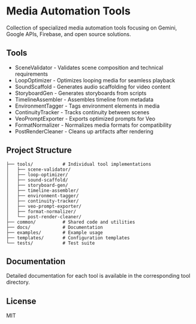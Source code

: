 # Media Automation Tools

Collection of specialized media automation tools focusing on Gemini, Google APIs, Firebase, and open source solutions.

## Tools

- SceneValidator - Validates scene composition and technical requirements
- LoopOptimizer - Optimizes looping media for seamless playback
- SoundScaffold - Generates audio scaffolding for video content
- StoryboardGen - Generates storyboards from scripts
- TimelineAssembler - Assembles timeline from metadata
- EnvironmentTagger - Tags environment elements in media
- ContinuityTracker - Tracks continuity between scenes
- VeoPromptExporter - Exports optimized prompts for Veo
- FormatNormalizer - Normalizes media formats for compatibility
- PostRenderCleaner - Cleans up artifacts after rendering

## Project Structure

```
├── tools/           # Individual tool implementations
│   ├── scene-validator/
│   ├── loop-optimizer/
│   ├── sound-scaffold/
│   ├── storyboard-gen/
│   ├── timeline-assembler/
│   ├── environment-tagger/
│   ├── continuity-tracker/
│   ├── veo-prompt-exporter/
│   ├── format-normalizer/
│   └── post-render-cleaner/
├── common/          # Shared code and utilities
├── docs/            # Documentation
├── examples/        # Example usage
├── templates/       # Configuration templates
└── tests/           # Test suite
```

## Documentation

Detailed documentation for each tool is available in the corresponding tool directory.

## License

MIT
